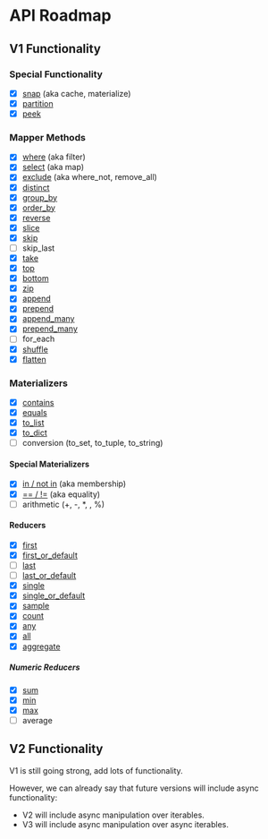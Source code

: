 # API Roadmap

## V1 Functionality

### Special Functionality

- [x] [snap](snapshots.md) (aka cache, materialize)
- [x] [partition](partitioning.md)
- [x] [peek](peeking.md)

### Mapper Methods

- [x] [where](mapper_methods.md#fliq.query.Query.where) (aka filter)
- [x] [select](mapper_methods.md#fliq.query.Query.select) (aka map)
- [x] [exclude](mapper_methods.md#fliq.query.Query.exclude) (aka where_not, remove_all) 
- [x] [distinct](mapper_methods.md#fliq.query.Query.distinct)
- [x] [group_by](mapper_methods.md#fliq.query.Query.group_by)
- [x] [order_by](mapper_methods.md#fliq.query.Query.order_by)
- [x] [reverse](mapper_methods.md#fliq.query.Query.reverse)
- [x] [slice](mapper_methods.md#fliq.query.Query.slice)
- [x] [skip](mapper_methods.md#fliq.query.Query.skip)
- [ ] skip_last
- [x] [take](mapper_methods.md#fliq.query.Query.take)
- [x] [top](mapper_methods.md#fliq.query.Query.top)
- [x] [bottom](mapper_methods.md#fliq.query.Query.bottom)
- [x] [zip](mapper_methods.md#fliq.query.Query.zip)
- [x] [append](mapper_methods.md#fliq.query.Query.append)
- [x] [prepend](mapper_methods.md#fliq.query.Query.prepend)
- [x] [append_many](mapper_methods.md#fliq.query.Query.append_many)
- [x] [prepend_many](mapper_methods.md#fliq.query.Query.prepend_many)
- [ ] for_each
- [x] [shuffle](mapper_methods.md#fliq.query.Query.shuffle)
- [x] [flatten](mapper_methods.md#fliq.query.Query.flatten)

### Materializers

- [x] [contains](materializer_methods.md#fliq.query.Query.contains)
- [x] [equals](materializer_methods.md#fliq.query.Query.equals)
- [x] [to_list](materializer_methods.md#fliq.query.Query.to_list)
- [x] [to_dict](materializer_methods.md#fliq.query.Query.to_dict)
- [ ] conversion (to_set, to_tuple, to_string)

#### Special Materializers

- [x] [in / not in](materializer_methods.md#fliq.query.Query.contains) (aka membership)
- [x] [== / !=](materializer_methods.md#fliq.query.Query.__eq__) (aka equality)
- [ ] arithmetic (+, -, *, , %)

#### Reducers

- [x] [first](materializer_methods.md#fliq.query.Query.first)
- [x] [first_or_default](materializer_methods.md#fliq.query.Query.first_or_default)
- [ ] [last](materializer_methods.md#fliq.query.Query.last)
- [ ] [last_or_default](materializer_methods.md#fliq.query.Query.last_or_default)
- [x] [single](materializer_methods.md#fliq.query.Query.single)
- [x] [single_or_default](materializer_methods.md#fliq.query.Query.single_or_default)
- [x] [sample](materializer_methods.md#fliq.query.Query.sample)
- [x] [count](materializer_methods.md#fliq.query.Query.count)
- [x] [any](materializer_methods.md#fliq.query.Query.any)
- [x] [all](materializer_methods.md#fliq.query.Query.all)
- [x] [aggregate](materializer_methods.md#fliq.query.Query.aggregate)

##### Numeric Reducers
- [x] [sum](materializer_methods.md#fliq.query.Query.sum)
- [x] [min](materializer_methods.md#fliq.query.Query.min)
- [x] [max](materializer_methods.md#fliq.query.Query.max)
- [ ] average

## V2 Functionality

V1 is still going strong, add lots of functionality.

However, we can already say that future versions will include async functionality:

* V2 will include async manipulation over iterables.
* V3 will include async manipulation over async iterables.